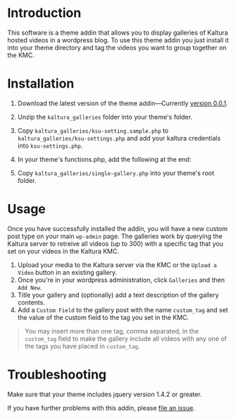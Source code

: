 # Introduction

This software is a theme addin that allows you to display galleries of Kaltura hosted videos in a wordpress blog.  To use this theme addin you just install it into your theme directory and tag the videos you want to group together on the KMC.

# Installation

1. Download the latest version of the theme addin&mdash;Currently [version 0.0.1](https://github.com/kaltura/kaltura_galleries/zipball/v0.0.1).
2. Unzip the `kaltura_galleries` folder into your theme's folder.
3. Copy `kaltura_galleries/ksu-setting.sample.php` to `kaltura_galleries/ksu-settings.php` and add your kaltura credentials into `ksu-settings.php`.
4. In your theme's functions.php, add the following at the end:

    <?php 
      require_once(dirname(__FILE__) . "/kaltura_galleries/wp-functions.php");
    ?>

5. Copy `kaltura_galleries/single-gallery.php` into your theme's root folder.

# Usage

Once you have successfully installed the addin, you will have a new custom post type on your main `wp-admin` page.  The galleries work by querying the Kaltura server to retreive all videos (up to 300) with a specific tag that you set on your videos in the Kaltura KMC.

1. Upload your media to the Kaltura server via the KMC or the `Upload a Video` button in an existing gallery.
1. Once you're in your wordpress administration, click `Galleries` and then `Add New`.
2. Title your gallery and (optionally) add a text description of the gallery contents.
3. Add a `Custom Field` to the gallery post with the name `custom_tag` and set the value of the custom field to the tag you set in the KMC.
> You may insert more than one tag, comma separated, in the `custom_tag` field to make the gallery include all videos with any one of the tags you have placed in `custom_tag`.

# Troubleshooting

Make sure that your theme includes jquery version 1.4.2 or greater.

If you have further problems with this addin, please [file an issue](https://github.com/kaltura/kaltura_galleries/issues).
